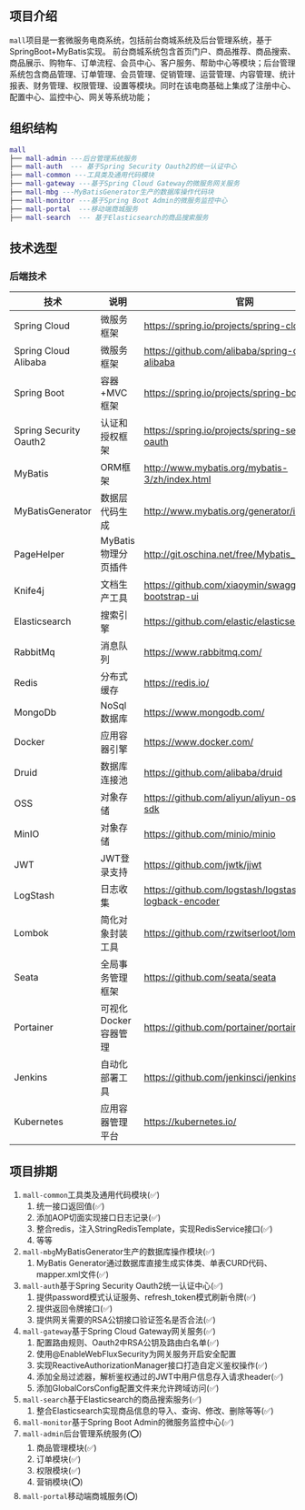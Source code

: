 ## 项目介绍

`mall`项目是一套微服务电商系统，包括前台商城系统及后台管理系统，基于SpringBoot+MyBatis实现。 前台商城系统包含首页门户、商品推荐、商品搜索、商品展示、购物车、订单流程、会员中心、客户服务、帮助中心等模块；后台管理系统包含商品管理、订单管理、会员管理、促销管理、运营管理、内容管理、统计报表、财务管理、权限管理、设置等模块。同时在该电商基础上集成了注册中心、配置中心、监控中心、网关等系统功能；

## 组织结构
``` lua
mall
├── mall-admin ---后台管理系统服务
├── mall-auth  --- 基于Spring Security Oauth2的统一认证中心
├── mall-common ---工具类及通用代码模块
├── mall-gateway ---基于Spring Cloud Gateway的微服务网关服务
├── mall-mbg ---MyBatisGenerator生产的数据库操作代码块
├── mall-monitor ---基于Spring Boot Admin的微服务监控中心
├── mall-portal  ---移动端商城服务
├── mall-search  --- 基于Elasticsearch的商品搜索服务
```
## 技术选型
### 后端技术
| 技术                   | 说明                 | 官网                                                 |
| ---------------------- | -------------------- | ---------------------------------------------------- |
| Spring Cloud           | 微服务框架           | https://spring.io/projects/spring-cloud              |
| Spring Cloud Alibaba   | 微服务框架           | https://github.com/alibaba/spring-cloud-alibaba      |
| Spring Boot            | 容器+MVC框架         | https://spring.io/projects/spring-boot               |
| Spring Security Oauth2 | 认证和授权框架       | https://spring.io/projects/spring-security-oauth     |
| MyBatis                | ORM框架              | http://www.mybatis.org/mybatis-3/zh/index.html       |
| MyBatisGenerator       | 数据层代码生成       | http://www.mybatis.org/generator/index.html          |
| PageHelper             | MyBatis物理分页插件  | http://git.oschina.net/free/Mybatis_PageHelper       |
| Knife4j                | 文档生产工具         | https://github.com/xiaoymin/swagger-bootstrap-ui     |
| Elasticsearch          | 搜索引擎             | https://github.com/elastic/elasticsearch             |
| RabbitMq               | 消息队列             | https://www.rabbitmq.com/                            |
| Redis                  | 分布式缓存           | https://redis.io/                                    |
| MongoDb                | NoSql数据库          | https://www.mongodb.com/                             |
| Docker                 | 应用容器引擎         | https://www.docker.com/                              |
| Druid                  | 数据库连接池         | https://github.com/alibaba/druid                     |
| OSS                    | 对象存储             | https://github.com/aliyun/aliyun-oss-java-sdk        |
| MinIO                  | 对象存储             | https://github.com/minio/minio                       |
| JWT                    | JWT登录支持          | https://github.com/jwtk/jjwt                         |
| LogStash               | 日志收集             | https://github.com/logstash/logstash-logback-encoder |
| Lombok                 | 简化对象封装工具     | https://github.com/rzwitserloot/lombok               |
| Seata                  | 全局事务管理框架     | https://github.com/seata/seata                       |
| Portainer              | 可视化Docker容器管理 | https://github.com/portainer/portainer               |
| Jenkins                | 自动化部署工具       | https://github.com/jenkinsci/jenkins                 |
| Kubernetes             | 应用容器管理平台     | https://kubernetes.io/                               |

## 项目排期
1. `mall-common`工具类及通用代码模块(✅)
    1. 统一接口返回值(✅)
    2. 添加AOP切面实现接口日志记录(✅)
    3. 整合redis，注入StringRedisTemplate，实现RedisService接口(✅)
    4. 等等
2. `mall-mbg`MyBatisGenerator生产的数据库操作模块(✅)
    1. MyBatis Generator通过数据库直接生成实体类、单表CURD代码、mapper.xml文件(✅)
3. `mall-auth`基于Spring Security Oauth2统一认证中心(✅)
    1. 提供password模式认证服务、refresh_token模式刷新令牌(✅)
    2. 提供返回令牌接口(✅)
    3. 提供网关需要的RSA公钥接口验证签名是否合法(✅)
4. `mall-gateway`基于Spring Cloud Gateway网关服务(✅)
    1. 配置路由规则、Oauth2中RSA公钥及路由白名单(✅)
    2. 使用@EnableWebFluxSecurity为网关服务开启安全配置
    3. 实现ReactiveAuthorizationManager接口打造自定义鉴权操作(✅)
    4. 添加全局过滤器，解析鉴权通过的JWT中用户信息存入请求header(✅)
    5. 添加GlobalCorsConfig配置文件来允许跨域访问(✅)
5. `mall-search`基于Elasticsearch的商品搜索服务(✅)
    1. 整合Elasticsearch实现商品信息的导入、查询、修改、删除等等(✅)
6. `mall-monitor`基于Spring Boot Admin的微服务监控中心(✅)
7. `mall-admin`后台管理系统服务(⭕️)
    1. 商品管理模块(✅)
    2. 订单模块(✅)
    3. 权限模块(✅)
    4. 营销模块(⭕)
8. `mall-portal`移动端商城服务(⭕)


